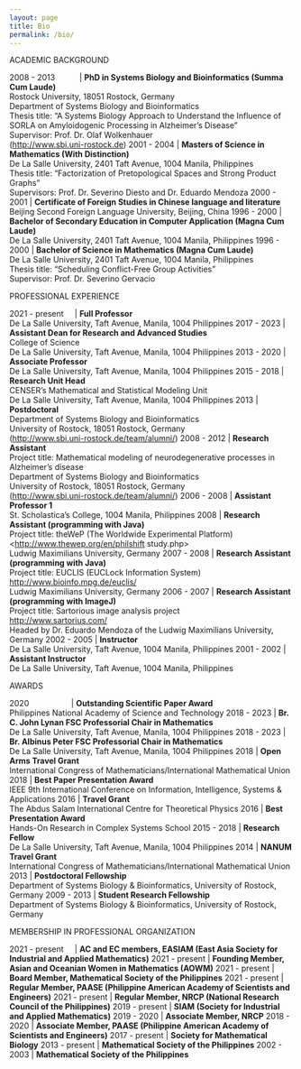 ```yaml
---
layout: page
title: Bio
permalink: /bio/
---
```

ACADEMIC BACKGROUND

2008 - 2013 &nbsp; &nbsp; &nbsp; &nbsp; &nbsp; | **PhD in Systems Biology and Bioinformatics (Summa Cum Laude)** <br> Rostock University, 18051 Rostock, Germany <br> Department of Systems Biology and Bioinformatics <br> Thesis title: “A Systems Biology Approach to Understand the Influence of SORLA on Amyloidogenic Processing in Alzheimer’s Disease” <br> Supervisor: Prof. Dr. Olaf Wolkenhauer <br> (<http://www.sbi.uni-rostock.de>)
2001 - 2004 | **Masters of Science in Mathematics (With Distinction)** <br> De La Salle University, 2401 Taft Avenue, 1004 Manila, Philippines <br> Thesis title: “Factorization of Pretopological Spaces and Strong Product Graphs” <br> Supervisors: Prof. Dr. Severino Diesto and Dr. Eduardo Mendoza
2000 - 2001 | **Certificate of Foreign Studies in Chinese language and literature** <br> Beijing Second Foreign Language University, Beijing, China
1996 - 2000 | **Bachelor of Secondary Education in Computer Application (Magna Cum Laude)** <br> De La Salle University, 2401 Taft Avenue, 1004 Manila, Philippines
1996 - 2000 | **Bachelor of Science in Mathematics (Magna Cum Laude)** <br> De La Salle University, 2401 Taft Avenue, 1004 Manila, Philippines<br>Thesis title: “Scheduling Conflict-Free Group Activities” <br> Supervisor: Prof. Dr. Severino Gervacio

PROFESSIONAL EXPERIENCE

2021 - present &nbsp; &nbsp; | **Full Professor** <br> De La Salle University, Taft Avenue, Manila, 1004 Philippines
2017 - 2023 | **Assistant Dean for Research and Advanced Studies** <br> College of Science<br>De La Salle University, Taft Avenue, Manila, 1004 Philippines
2013 - 2020 | **Associate Professor** <br> De La Salle University, Taft Avenue, Manila, 1004 Philippines
2015 - 2018 | **Research Unit Head** <br> CENSER’s Mathematical and Statistical Modeling Unit <br> De La Salle University, Taft Avenue, Manila, 1004 Philippines
2013 | **Postdoctoral** <br> Department of Systems Biology and Bioinformatics <br> University of Rostock, 18051 Rostock, Germany <br> (<http://www.sbi.uni-rostock.de/team/alumni/>)
2008 - 2012 | **Research Assistant** <br>Project title: Mathematical modeling of neurodegenerative processes in Alzheimer’s disease <br> Department of Systems Biology and Bioinformatics <br> University of Rostock, 18051 Rostock, Germany <br> (<http://www.sbi.uni-rostock.de/team/alumni/>)
2006 - 2008 | **Assistant Professor 1** <br> St. Scholastica’s College, 1004 Manila, Philippines
2008 | **Research Assistant (programming with Java)** <br> Project title: theWeP (The Worldwide Experimental Platform) <br> <http://www.thewep.org/en/philshift study.php> <br> Ludwig Maximilians University, Germany
2007 - 2008 | **Research Assistant (programming with Java)** <br> Project title: EUCLIS (EUCLock Information System) <br> <http://www.bioinfo.mpg.de/euclis/> <br> Ludwig Maximilians University, Germany
2006 - 2007 | **Research Assistant (programming with ImageJ)** <br> Project title: Sartorious image analysis project <br> <http://www.sartorius.com/> <br> Headed by Dr. Eduardo Mendoza of the Ludwig Maximilians University, Germany
2002 - 2005 | **Instructor** <br> De La Salle University, Taft Avenue, 1004 Manila, Philippines
2001 - 2002 | **Assistant Instructor** <br> De La Salle University, Taft Avenue, 1004 Manila, Philippines

AWARDS

2020 &nbsp; &nbsp; &nbsp; &nbsp; &nbsp; &nbsp; &nbsp; &nbsp; &nbsp; | **Outstanding Scientific Paper Award** <br> Philippines National Academy of Science and Technology
2018 - 2023 | **Br. C. John Lynan FSC Professorial Chair in Mathematics** <br> De La Salle University, Taft Avenue, Manila, 1004 Philippines
2018 - 2023 | **Br. Albinus Peter FSC Professorial Chair in Mathematics** <br> De La Salle University, Taft Avenue, Manila, 1004 Philippines
2018 | **Open Arms Travel Grant** <br> International Congress of Mathematicians/International Mathematical Union
2018 | **Best Paper Presentation Award** <br> IEEE 9th International Conference on Information, Intelligence, Systems & Applications
2016 | **Travel Grant** <br> The Abdus Salam International Centre for Theoretical Physics
2016 | **Best Presentation Award** <br> Hands-On Research in Complex Systems School
2015 - 2018 | **Research Fellow** <br> De La Salle University, Taft Avenue, Manila, 1004 Philippines
2014 | **NANUM Travel Grant** <br> International Congress of Mathematicians/International Mathematical Union
2013 | **Postdoctoral Fellowship** <br> Department of Systems Biology & Bioinformatics, University of Rostock, <br> Germany
2009 - 2013 | **Student Research Fellowship** <br> Department of Systems Biology & Bioinformatics, University of Rostock, <br> Germany

MEMBERSHIP IN PROFESSIONAL ORGANIZATION

2021 - present &nbsp; &nbsp; | **AC and EC members, EASIAM (East Asia Society for Industrial and Applied Mathematics)** 
2021 - present | **Founding Member, Asian and Oceanian Women in Mathematics (AOWM)**
2021 - present | **Board Member, Mathematical Society of the Philippines**
2021 - present | **Regular Member, PAASE (Philippine American Academy of Scientists and Engineers)**
2021 - present | **Regular Member, NRCP (National Research Council of the Philippines)**
2019 - present | **SIAM (Society for Industrial and Applied Mathematics)**
2019 - 2020 | **Associate Member, NRCP**
2018 - 2020 | **Associate Member, PAASE (Philippine American Academy of Scientists and Engineers)**
2017 - present | **Society for Mathematical Biology**
2013 - present | **Mathematical Society of the Philippines**
2002 - 2003 | **Mathematical Society of the Philippines**
